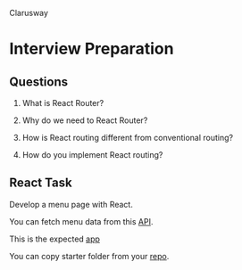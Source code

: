 <p>Clarusway<img align="right"
  src="https://secure.meetupstatic.com/photos/event/3/1/b/9/600_488352729.jpeg"  width="15px"></p>

# Interview Preparation

## Questions

1. What is React Router?

2. Why do we need to React Router?

3. How is React routing different from conventional routing?

4. How do you implement React routing?

## React Task

Develop a menu page with React.

You can fetch menu data from this [API](https://cwbarry.pythonanywhere.com/menu/).

This is the expected [app](https://menu-app-sage.vercel.app/)

You can copy starter folder from your [repo](./starter).
